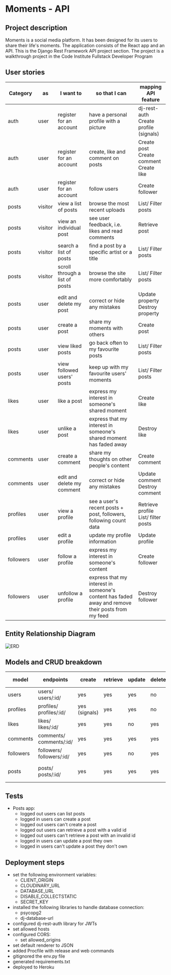 # Moments - API
## Project description
Moments is a social media platform. It has been designed for its users to share their life's moments. The application consists of the React app and an API. This is the Django Rest Framework API project section. The project is a walkthrough project in the Code Institute Fullstack Developer Program

## User stories
| Category  | as | I want to           | so that I can                                                                                    | mapping API feature                          |
| --------- | -------- | ------------------------------ | ------------------------------------------------------------------------------------------------ | -------------------------------------------- |
| auth      | user     | register for an account        | have a personal profile with a picture                                                           | dj-rest-auth<br>Create profile (signals)     |
| auth      | user     | register for an account        | create, like and comment on posts                                                                | Create post<br>Create comment<br>Create like |
| auth      | user     | register for an account        | follow users                                                                                     | Create follower                              |
| posts     | visitor  | view a list of posts           | browse the most recent uploads                                                                   | List/ Filter posts                           |
| posts     | visitor  | view an individual post        | see user feedback, i.e. likes and read comments                                                  | Retrieve post                                |
| posts     | visitor  | search a list of posts         | find a post by a specific artist or a title                                                      | List/ Filter posts                           |
| posts     | visitor  | scroll through a list of posts | browse the site more comfortably                                                                 | List/ Filter posts                           |
| posts     | user     | edit and delete my post        | correct or hide any mistakes                                                                     | Update property<br>Destroy property          |
| posts     | user     | create a post                  | share my moments with others                                                                     | Create post                                  |
| posts     | user     | view liked posts               | go back often to my favourite posts                                                              | List/ Filter posts                           |
| posts     | user     | view followed users' posts     | keep up with my favourite users' moments                                                         | List/ Filter posts                           |
| likes     | user     | like a post                    | express my interest in someone's shared moment                                                   | Create like                                  |
| likes     | user     | unlike a post                  | express that my interest in someone's shared moment has faded away                               | Destroy like                                 |
| comments  | user     | create a comment               | share my thoughts on other people's content                                                      | Create comment                               |
| comments  | user     | edit and delete my comment     | correct or hide any mistakes                                                                     | Update comment<br>Destroy comment            |
| profiles  | user     | view a profile                 | see a user's recent posts + post, followers, following count data                                | Retrieve profile<br>List/ filter posts       |
| profiles  | user     | edit a profile                 | update my profile information                                                                    | Update profile                               |
| followers | user     | follow a profile               | express my interest in someone's content                                                         | Create follower                              |
| followers | user     | unfollow a profile             | express that my interest in someone's content has faded away and remove their posts from my feed | Destroy follower                             |

## Entity Relationship Diagram
![ERD](https://res.cloudinary.com/dgjrrvdbl/image/upload/v1649155000/moments-api-erd_aw81vx.png)

## Models and CRUD breakdown
| model     | endpoints                    | create        | retrieve | update | delete | filter                   | text search |
| --------- | ---------------------------- | ------------- | -------- | ------ | ------ | ------------------------ | ----------- |
| users     | users/<br>users/:id/         | yes           | yes      | yes    | no     | no                       | no          |
| profiles  | profiles/<br>profiles/:id/   | yes (signals) | yes      | yes    | no     | following<br>followed    | name        |
| likes     | likes/<br>likes/:id/         | yes           | yes      | no     | yes    | no                       | no          |
| comments  | comments/<br>comments/:id/   | yes           | yes      | yes    | yes    | post                     | no          |
| followers | followers/<br>followers/:id/ | yes           | yes      | no     | yes    | no                       | no          |
| posts     | posts/<br>posts/:id/         | yes           | yes      | yes    | yes    | profile<br>liked<br>feed | title       |

## Tests
- Posts app:
    - logged out users can list posts
    - logged in users can create a post
    - logged out users can't create a post
    - logged out users can retrieve a post with a valid id
    - logged out users can't retrieve a post with an invalid id
    - logged in users can update a post they own
    - logged in users can't update a post they don't own

## Deployment steps
- set the following environment variables:
    - CLIENT_ORIGIN
    - CLOUDINARY_URL
    - DATABASE_URL
    - DISABLE_COLLECTSTATIC
    - SECRET_KEY
- installed the following libraries to handle database connection:
    - psycopg2
	- dj-database-url
- configured dj-rest-auth library for JWTs
- set allowed hosts
- configured CORS:
	- set allowed_origins
- set default renderer to JSON
- added Procfile with release and web commands
- gitignored the env&#46;py file
- generated requirements.txt
- deployed to Heroku
